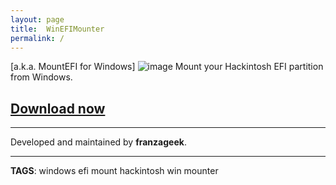 ```yaml
---
layout: page
title:  WinEFIMounter
permalink: /
---
```

[a.k.a. MountEFI for Windows]
![image](https://github.com/franzageek/WinEFIMounter/assets/88248950/60941873-ea53-4427-8e8b-1aac6605c433)
Mount your Hackintosh EFI partition from Windows. 


## [**Download now**](https://franzageek.github.io/WinEFIMounter/downloads)




_______________ ____ ___ __ _
Developed and maintained by **franzageek**.
_______________




**TAGS**: windows efi mount hackintosh win mounter

